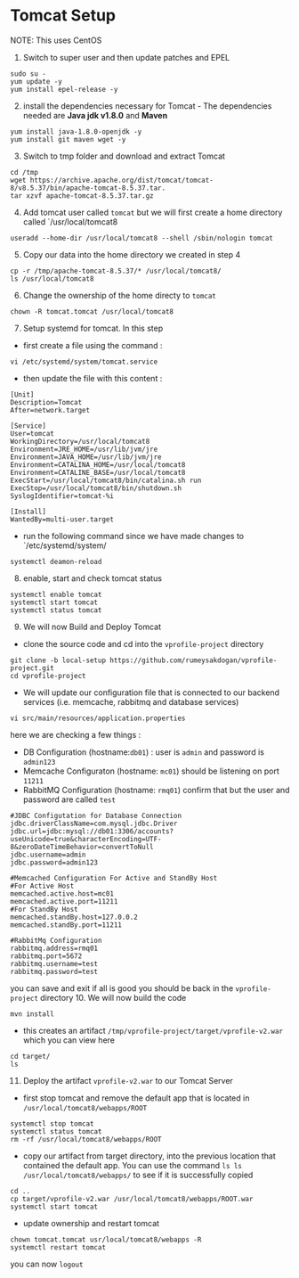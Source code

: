 # Tomcat Setup
NOTE: This uses CentOS

1. Switch to super user and then update patches and EPEL
```
sudo su -
yum update -y
yum install epel-release -y
```
2. install the dependencies necessary for Tomcat - The dependencies needed are **Java jdk v1.8.0** and **Maven**
```
yum install java-1.8.0-openjdk -y
yum install git maven wget -y
```
3. Switch to tmp folder and download and extract Tomcat
```
cd /tmp
wget https://archive.apache.org/dist/tomcat/tomcat-8/v8.5.37/bin/apache-tomcat-8.5.37.tar.
tar xzvf apache-tomcat-8.5.37.tar.gz
```
4. Add tomcat user called `tomcat` but we will first create a home directory called `/usr/local/tomcat8
```
useradd --home-dir /usr/local/tomcat8 --shell /sbin/nologin tomcat
```
5. Copy our data into the home directory we created in step 4
```
cp -r /tmp/apache-tomcat-8.5.37/* /usr/local/tomcat8/
ls /usr/local/tomcat8
```
6. Change the ownership of the home directy to `tomcat`
```
chown -R tomcat.tomcat /usr/local/tomcat8
```
7. Setup systemd for tomcat. In this step
- first create a file using the command :
```
vi /etc/systemd/system/tomcat.service
```

- then update the file with this content :
```
[Unit]
Description=Tomcat
After=network.target

[Service]
User=tomcat
WorkingDirectory=/usr/local/tomcat8
Environment=JRE_HOME=/usr/lib/jvm/jre
Environment=JAVA_HOME=/usr/lib/jvm/jre
Environment=CATALINA_HOME=/usr/local/tomcat8
Environment=CATALINE_BASE=/usr/local/tomcat8
ExecStart=/usr/local/tomcat8/bin/catalina.sh run
ExecStop=/usr/local/tomcat8/bin/shutdown.sh
SyslogIdentifier=tomcat-%i

[Install]
WantedBy=multi-user.target
```
- run the following command since we have made changes to `/etc/systemd/system/
```
systemctl deamon-reload
```
8. enable, start and check tomcat status
```
systemctl enable tomcat
systemctl start tomcat
systemctl status tomcat
```
9. We will now Build and Deploy Tomcat

- clone the source code and cd into the `vprofile-project` directory
```
git clone -b local-setup https://github.com/rumeysakdogan/vprofile-project.git
cd vprofile-project
```

- We will update our configuration file that is connected to our backend services (i.e. memcache, rabbitmq and database services)
```
vi src/main/resources/application.properties
```
here we are checking a few things :
- DB Configuration (hostname:`db01`) : user is `admin` and password is `admin123`
- Memcache Configuraton (hostname: `mc01`) should be listening on port `11211`
- RabbitMQ Configuration (hostname: `rmq01`) confirm that but the user and password are called `test`

```
#JDBC Configutation for Database Connection
jdbc.driverClassName=com.mysql.jdbc.Driver
jdbc.url=jdbc:mysql://db01:3306/accounts?useUnicode=true&characterEncoding=UTF-8&zeroDateTimeBehavior=convertToNull
jdbc.username=admin
jdbc.password=admin123

#Memcached Configuration For Active and StandBy Host
#For Active Host
memcached.active.host=mc01
memcached.active.port=11211
#For StandBy Host
memcached.standBy.host=127.0.0.2
memcached.standBy.port=11211

#RabbitMq Configuration
rabbitmq.address=rmq01
rabbitmq.port=5672
rabbitmq.username=test
rabbitmq.password=test
```
you can save and exit if all is good you should be back in the `vprofile-project` directory
10. We will now build the code
```
mvn install
```
- this creates an artifact `/tmp/vprofile-project/target/vprofile-v2.war` which you can view here
```
cd target/
ls
```
11. Deploy the artifact `vprofile-v2.war` to our Tomcat Server
- first stop tomcat and remove the default app that is located in `/usr/local/tomcat8/webapps/ROOT`
```
systemctl stop tomcat
systemctl status tomcat
rm -rf /usr/local/tomcat8/webapps/ROOT
```
- copy our artifact from target directory,  into the previous location that contained the default app. You can use the command `ls ls /usr/local/tomcat8/webapps/` to see if it is successfully copied
```
cd ..
cp target/vprofile-v2.war /usr/local/tomcat8/webapps/ROOT.war
systemctl start tomcat
```
- update ownership and restart tomcat
```
chown tomcat.tomcat usr/local/tomcat8/webapps -R
systemctl restart tomcat
```
you can now `logout`

